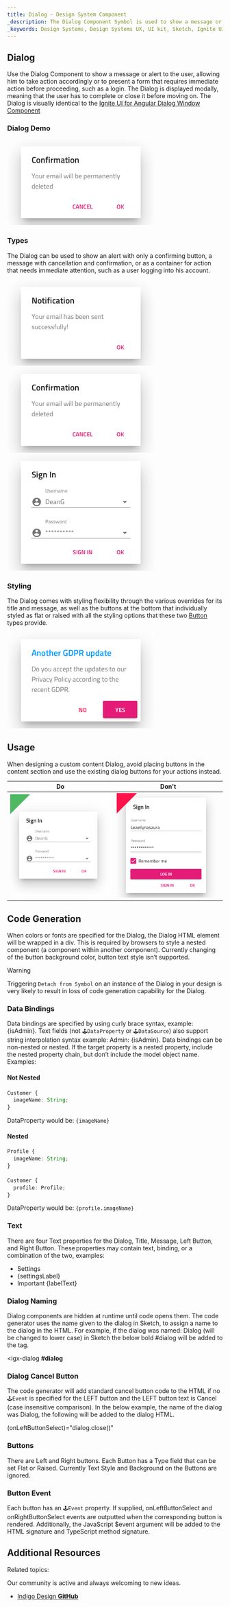 ```yaml
---
title: Dialog - Design System Component
_description: The Dialog Component Symbol is used to show a message or alert to the user in a modal fashion. 
_keywords: Design Systems, Design Systems UX, UI kit, Sketch, Ignite UI for Angular, Sketch to Angular, Sketch to Angular, Angular, Angular Design System, Export code from Sketch, Design Kits for Angular, Sketch HTML, Sketch to HTML, Sketch UI kits
---
```


## Dialog

Use the Dialog Component to show a message or alert to the user, allowing him to take action accordingly or to present a form that requires immediate action before proceeding, such as a login. The Dialog is displayed modally, meaning that the user has to complete or close it before moving on. The Dialog is visually identical to the [Ignite UI for Angular Dialog Window Component](https://www.infragistics.com/products/ignite-ui-angular/angular/components/dialog.html)

### Dialog Demo

<img src="../images/dialog_demo.png" srcset="../images/dialog_demo@2x.png 2x" />

### Types

The Dialog can be used to show an alert with only a confirming button, a message with cancellation and confirmation, or as a container for action that needs immediate attention, such as a user logging into his account.

<img src="../images/dialog_alert.png" srcset="../images/dialog_alert@2x.png 2x" />
<img src="../images/dialog_standard.png" srcset="../images/dialog_standard@2x.png 2x" />
<img src="../images/dialog_custom.png" srcset="../images/dialog_custom@2x.png 2x" />

### Styling

The Dialog comes with styling flexibility through the various overrides for its title and message, as well as the buttons at the bottom that individually styled as flat or raised with all the styling options that these two [Button](button.md) types provide.

<img src="../images/dialog_styling.png" srcset="../images/dialog_styling@2x.png 2x" />

## Usage

When designing a custom content Dialog, avoid placing buttons in the content section and use the existing dialog buttons for your actions instead.

| Do                            | Don't                           |
| ----------------------------- | ------------------------------- |
| <img src="../images/dialog_do1.png" srcset="../images/dialog_do1@2x.png 2x" /> | <img src="../images/dialog_dont1.png" srcset="../images/dialog_dont1@2x.png 2x" /> |

## Code Generation

When colors or fonts are specified for the Dialog, the Dialog HTML element will be wrapped in a div. This is required by browsers to style a nested component (a component within another component). Currently changing of the button background color, button text style isn’t supported.

> [!WARNING]
> Triggering `Detach from Symbol` on an instance of the Dialog in your design is very likely to result in loss of code generation capability for the Dialog.

### Data Bindings

Data bindings are specified by using curly brace syntax, example: {isAdmin}. Text fields (not `🕹️DataProperty` or `🕹️DataSource`) also support string interpolation syntax example: Admin: {isAdmin}. Data bindings can be non-nested or nested. If the target property is a nested property, include the nested property chain, but don’t include the model object name. Examples:

#### Not Nested

```typescript
Customer {
  imageName: String;
}
```

DataProperty would be: `{imageName}`

#### Nested

```typescript
Profile {
  imageName: String;
}

Customer {
  profile: Profile;
}
```

DataProperty would be: `{profile.imageName}`

### Text

There are four Text properties for the Dialog, Title, Message, Left Button, and Right Button. These properties may contain text, binding, or a combination of the two, examples:

- Settings
- {settingsLabel}
- Important {labelText}

### Dialog Naming

Dialog components are hidden at runtime until code opens them. The code generator uses the name given to the dialog in Sketch, to assign a name to the dialog in the HTML. For example, if the dialog was named: Dialog (will be changed to lower case) in Sketch the below bold #dialog will be added to the tag.

<igx-dialog **#dialog**

### Dialog Cancel Button

The code generator will add standard cancel button code to the HTML if no `🕹️Event` is specified for the LEFT button and the LEFT button text is Cancel (case insensitive comparison). In the below example, the name of the dialog was Dialog, the following will be added to the dialog HTML.

(onLeftButtonSelect)="dialog.close()"

### Buttons

There are Left and Right buttons. Each Button has a Type field that can be set Flat or Raised. Currently Text Style and Background on the Buttons are ignored.

### Button Event

Each button has an `🕹️Event` property. If supplied, onLeftButtonSelect and onRightButtonSelect events are outputted when the corresponding button is rendered. Additionally, the JavaScript $event argument will be added to the HTML signature and TypeScript method signature.

## Additional Resources

Related topics:

  <div class="divider--half"></div>

Our community is active and always welcoming to new ideas.

- [Indigo Design **GitHub**](https://github.com/IgniteUI/design-system-docfx)

